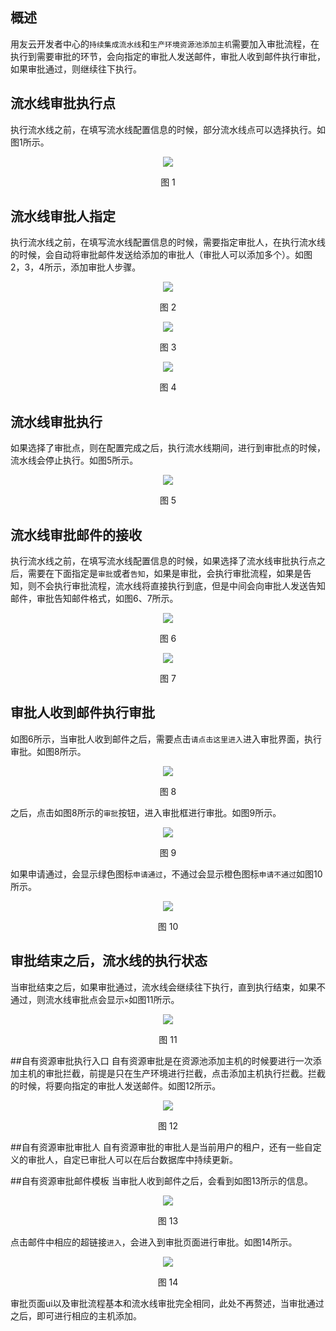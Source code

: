 ## 概述
用友云开发者中心的```持续集成流水线```和```生产环境资源池添加主机```需要加入审批流程，在执行到需要审批的环节，会向指定的审批人发送邮件，审批人收到邮件执行审批，如果审批通过，则继续往下执行。

## 流水线审批执行点
执行流水线之前，在填写流水线配置信息的时候，部分流水线点可以选择执行。如图1所示。
<div align="center">
<img src="/articles/cloud/3-/images/exam/exam-select.jpg">
</div>
<p align="center"> 图 1</p>

## 流水线审批人指定
执行流水线之前，在填写流水线配置信息的时候，需要指定审批人，在执行流水线的时候，会自动将审批邮件发送给添加的审批人（审批人可以添加多个）。如图2，3，4所示，添加审批人步骤。
<div align="center">
<img src="/articles/cloud/3-/images/exam/examrole.jpg">
</div>
<p align="center"> 图 2</p>

<div align="center">
<img src="/articles/cloud/3-/images/exam/examaddrole.jpg">
</div>
<p align="center"> 图 3</p>

<div align="center">
<img src="/articles/cloud/3-/images/exam/examaddsch.jpg">
</div>
<p align="center"> 图 4</p>


## 流水线审批执行
如果选择了审批点，则在配置完成之后，执行流水线期间，进行到审批点的时候，流水线会停止执行。如图5所示。
<div align="center">
<img src="/articles/cloud/3-/images/exam/exam-stop.jpg">
</div>
<p align="center"> 图 5</p>

## 流水线审批邮件的接收
执行流水线之前，在填写流水线配置信息的时候，如果选择了流水线审批执行点之后，需要在下面指定是```审批```或者```告知```，如果是审批，会执行审批流程，如果是告知，则不会执行审批流程，流水线将直接执行到底，但是中间会向审批人发送告知邮件，审批告知邮件格式，如图6、7所示。
<div align="center">
<img src="/articles/cloud/3-/images/exam/exam-email.jpg">
</div>
<p align="center"> 图 6</p>

<div align="center">
<img src="/articles/cloud/3-/images/exam/exam-email2.jpg">
</div>
<p align="center"> 图 7</p>

## 审批人收到邮件执行审批
如图6所示，当审批人收到邮件之后，需要点击```请点击这里进入```进入审批界面，执行审批。如图8所示。
<div align="center">
<img src="/articles/cloud/3-/images/exam/exam-ui.jpg">
</div>
<p align="center"> 图 8</p>

之后，点击如图8所示的```审批```按钮，进入审批框进行审批。如图9所示。
<div align="center">
<img src="/articles/cloud/3-/images/exam/exam-ui2.jpg">
</div>
<p align="center"> 图 9</p>

如果申请通过，会显示绿色图标```申请通过```，不通过会显示橙色图标```申请不通过```如图10所示。
<div align="center">
<img src="/articles/cloud/3-/images/exam/exam-ui3.jpg">
</div>
<p align="center"> 图 10</p>

## 审批结束之后，流水线的执行状态
当审批结束之后，如果审批通过，流水线会继续往下执行，直到执行结束，如果不通过，则流水线审批点会显示```×```如图11所示。
<div align="center">
<img src="/articles/cloud/3-/images/exam/exam-X.jpg">
</div>
<p align="center"> 图 11</p>


##自有资源审批执行入口
自有资源审批是在资源池添加主机的时候要进行一次添加主机的审批拦截，前提是只在生产环境进行拦截，点击添加主机执行拦截。拦截的时候，将要向指定的审批人发送邮件。如图12所示。
<div align="center">
<img src="/articles/cloud/3-/images/exam/rexam-sch.jpg">
</div>
<p align="center"> 图 12</p>

##自有资源审批审批人
自有资源审批的审批人是当前用户的租户，还有一些自定义的审批人，自定已审批人可以在后台数据库中持续更新。

##自有资源审批邮件模板
当审批人收到邮件之后，会看到如图13所示的信息。
<div align="center">
<img src="/articles/cloud/3-/images/exam/rexam-email.jpg">
</div>
<p align="center"> 图 13</p>

点击邮件中相应的超链接```进入```，会进入到审批页面进行审批。如图14所示。
<div align="center">
<img src="/articles/cloud/3-/images/exam/rexam-ui.jpg">
</div>
<p align="center"> 图 14</p>

审批页面ui以及审批流程基本和流水线审批完全相同，此处不再赘述，当审批通过之后，即可进行相应的主机添加。

  